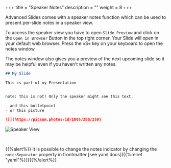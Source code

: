 +++
title = "Speaker Notes"
description = ""
weight = 8
+++

Advanced Slides comes with a speaker notes function which can be used to present per-slide notes in a speaker view.

To access the speaker view you have to open `Slide Preview` and click on the `Open in Browser` Button in the top right corner. Your Slide will open in your default web browser. Press the »S« key on your keyboard to open the notes window.

The notes window also gives you a preview of the next upcoming slide so it may be helpful even if you haven't written any notes.

```md
## My Slide

This is part of my Presentation


note: this is not! Only the speaker might see this text.

- and this bulletpoint
- or this picture

![](https://picsum.photos/id/1005/250/250) 
```

![Speaker View](https://mszturc.github.io/obsidian-advanced-slides/images/speakerView.png)

<br>

{{%alert%}} It is possible to change the notes indicator by changing the `notesSeparator` property in frontmatter [see yaml docs]({{%relref "yaml"%}}){{%/alert%}}
